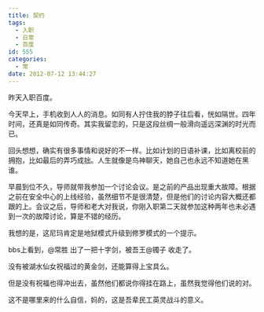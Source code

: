```yaml
---
title: 契约
tags:
  - 入职
  - 日常
  - 百度
id: 555
categories:
  - 常
date: 2012-07-12 13:44:27
---
```


昨天入职百度。

今天早上，手机收到人人的消息。如同有人拧住我的脖子往后看，恍如隔世。四年时间，还真是如同传奇。其实我留恋的，只是这段丝绸一般滑向遥远深渊的时光而已。

回头想想，确实有很多事情和说好的不一样。比如计划的日语补课，比如离校前的拥抱，比如最后的弄巧成拙。人生就像是鸟神聊天，她自己也永远不知道她在黑谁。

早晨到位不久，导师就带我参加一个讨论会议。是之前的产品出现重大故障。根据之前在安全中心的上线经验，虽然细节不是很清楚，但是他们的讨论内容大概还都跟的上。会议之后，导师和老大对我说，你刚入职第二天就参加这种两年也未必遇到一次的故障讨论，算是不错的经历。

我想的是，这尼玛肯定是地狱模式升级到修罗模式的一个提示。

bbs上看到，@常胜 出了一把十字剑，被吾王@镯子 收走了。

没有被湖水仙女祝福过的黄金剑，还能算得上宝具么。

但是没有祝福也得冲出去，虽然他们都说你得挂在路上，虽然我觉得他们说的对。

这不是哪里来的什么自信，妈的，这是吾辈民工英灵战斗的意义。